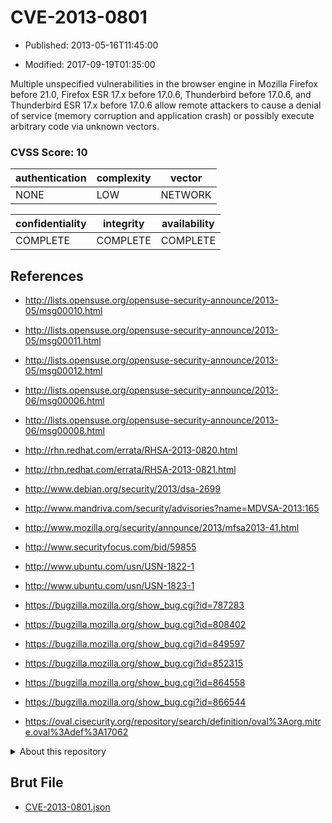 # CVE-2013-0801

- Published: 2013-05-16T11:45:00

- Modified: 2017-09-19T01:35:00

Multiple unspecified vulnerabilities in the browser engine in Mozilla Firefox before 21.0, Firefox ESR 17.x before 17.0.6, Thunderbird before 17.0.6, and Thunderbird ESR 17.x before 17.0.6 allow remote attackers to cause a denial of service (memory corruption and application crash) or possibly execute arbitrary code via unknown vectors.

### CVSS Score: **10**

| authentication | complexity | vector |
| --- | --- | --- |
| NONE | LOW | NETWORK |

| confidentiality | integrity | availability |
| --- | --- | --- |
| COMPLETE | COMPLETE | COMPLETE |

## References

* http://lists.opensuse.org/opensuse-security-announce/2013-05/msg00010.html

* http://lists.opensuse.org/opensuse-security-announce/2013-05/msg00011.html

* http://lists.opensuse.org/opensuse-security-announce/2013-05/msg00012.html

* http://lists.opensuse.org/opensuse-security-announce/2013-06/msg00006.html

* http://lists.opensuse.org/opensuse-security-announce/2013-06/msg00008.html

* http://rhn.redhat.com/errata/RHSA-2013-0820.html

* http://rhn.redhat.com/errata/RHSA-2013-0821.html

* http://www.debian.org/security/2013/dsa-2699

* http://www.mandriva.com/security/advisories?name=MDVSA-2013:165

* http://www.mozilla.org/security/announce/2013/mfsa2013-41.html

* http://www.securityfocus.com/bid/59855

* http://www.ubuntu.com/usn/USN-1822-1

* http://www.ubuntu.com/usn/USN-1823-1

* https://bugzilla.mozilla.org/show_bug.cgi?id=787283

* https://bugzilla.mozilla.org/show_bug.cgi?id=808402

* https://bugzilla.mozilla.org/show_bug.cgi?id=849597

* https://bugzilla.mozilla.org/show_bug.cgi?id=852315

* https://bugzilla.mozilla.org/show_bug.cgi?id=864558

* https://bugzilla.mozilla.org/show_bug.cgi?id=866544

* https://oval.cisecurity.org/repository/search/definition/oval%3Aorg.mitre.oval%3Adef%3A17062

<details>
<summary>About this repository</summary> 

  This repository is part of the project [Live Hack CVE](https://github.com/Live-Hack-CVE). Main website can be found [www.live-hack.org](https://www.live-hack.org) 
  
  Made by [Sn0wAlice](https://github.com/Sn0wAlice) for the people that care about security and need to have a feed of the latest CVEs. Hope you enjoy it, don't forget to star the repo and follow me on [Twitter](https://twitter.com/Sn0wAlice) and [Github](https://github.com/Sn0wAlice). And that is my [personnal website](https://www.alice-snow.me/)

  - [Home Page](https://github.com/Live-Hack-CVE)
  - [Framework](https://github.com/Live-Hack-CVE/cve-framework)
  - [CVE database](https://github.com/Live-Hack-CVE/full_database)
  - [Changelog](https://github.com/Live-Hack-CVE/Changelog)
</details>

## Brut File

* [CVE-2013-0801.json](https://raw.githubusercontent.com/Live-Hack-CVE/full_database/main/cves/2013/CVE-2013-0801.json)

